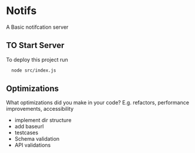 
# Notifs

A Basic notifcation server


## TO Start Server

To deploy this project run

```bash
  node src/index.js
```


## Optimizations

What optimizations did you make in your code? E.g. refactors, performance improvements, accessibility

 * implement dir structure 
 * add baseurl
 * testcases
 * Schema validation
 * API validations